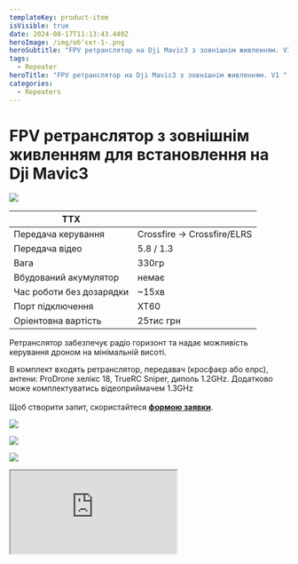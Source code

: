 ```yaml
---
templateKey: product-item
isVisible: true
date: 2024-08-17T11:13:43.440Z
heroImage: /img/обʼєкт-1-.png
heroSubtitle: "FPV ретранслятор на Dji Mavic3 з зовнішнім живленням. V1  "
tags:
  - Repeater
heroTitle: "FPV ретранслятор на Dji Mavic3 з зовнішнім живленням. V1 "
categories:
  - Repeaters
---
```

# FPV ретранслятор з зовнішнім живленням для встановлення на Dji Mavic3

![](/img/img_3726_v2.jpg)

| ТТХ                      |                             |
| ------------------------ | --------------------------- |
| Передача керування       | Crossfire -> Crossfire/ELRS |
| Передача відео           | 5.8 / 1.3                   |
| Вага                     | 330гр                       |
| В﻿будований акумулятор   | немає                       |
| Час роботи без дозарядки | ~15хв                       |
| П﻿орт підключення        | XT60                        |
|Оріентовна вартість|25тис грн|



Ретранслятор забезпечує радіо горизонт та надає можливість керування дроном на мінімальній висоті.

В комплект входять ретранслятор, передавач (кросфаєр або елрс), антени: ProDrone хелікс 18, TrueRC Sniper, диполь 1.2GHz.
Д﻿одатково може комплектуватись відеоприймачем 1.3GHz\
\
Щоб створити запит, скористайтеся <a href="https://docs.google.com/forms/d/1TCApMWtctqZN7LEEKFTjVBQc5R3FQGf2tWWAGfGwWSU" target="_blank" rel="noopener noreferrer">**формою заявки**</a>.

![](/img/img_3728.jpg)

![](/img/img_3730.jpg)

![](/img/img_3731.jpg)

<div class="youtube-iframe-container">
  <iframe src="https://www.youtube.com/embed/xdMoH2-NGFI" referrerpolicy="strict-origin-when-cross-origin"></iframe>
</div>